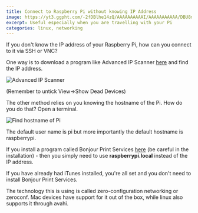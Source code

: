 ```yaml
---
title: Connect to Raspberry Pi without knowing IP Address
image: https://yt3.ggpht.com/-2fDBlhe14zQ/AAAAAAAAAAI/AAAAAAAAAAA/DBU8ml1ysDA/s900-c-k-no-mo-rj-c0xffffff/photo.jpg
excerpt: Useful especially when you are travelling with your Pi 
categories: linux, networking
---
```

If you don't know the IP address of your Raspberry Pi, how can you connect to it via SSH or VNC?

One way is to download a program like Advanced IP Scanner [here](http://filehippo.com/download_advanced_ip_scanner/)
and find the IP address.

![Advanced IP Scanner](https://raw.githubusercontent.com/raspberrypisig/raspberrypisig.github.io/master/assets/images/advancedipscanner.jpg)

(Remember to untick View->Show Dead Devices)

The other method relies on you knowing the hostname of the Pi. How do you do that? Open a terminal.

![Find hostname of Pi](https://raw.githubusercontent.com/raspberrypisig/raspberrypisig.github.io/master/assets/images/hostnamepi.jpg)

The default user name is pi but more importantly the default hostname is raspberrypi.

If you install a program called Bonjour Print Services [here](https://support.apple.com/kb/dl999?locale=en_US) (be careful in the installation) - then
you simply need to use **raspberrypi.local**  instead of the IP address. 

If you have already had iTunes installed, you're all set and you don't need to install Bonjour Print Services.

The technology this is using is called zero-configuration networking or zeroconf. Mac devices have support for it out of the box, while linux also supports it through avahi.


